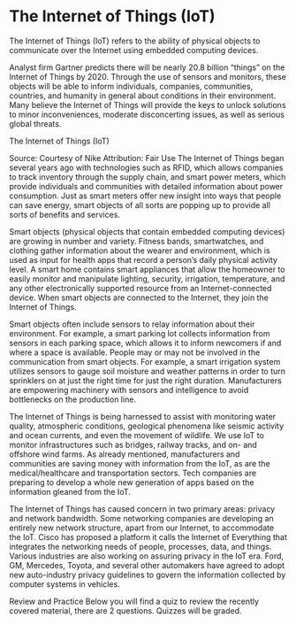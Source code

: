 # The Internet of Things (IoT)

The Internet of Things (IoT) refers to the ability of physical objects to communicate over the Internet using embedded computing devices.

Analyst firm Gartner predicts there will be nearly 20.8 billion “things” on the Internet of Things by 2020. Through the use of sensors and monitors, these objects will be able to inform individuals, companies, communities, countries, and humanity in general about conditions in their environment. Many believe the Internet of Things will provide the keys to unlock solutions to minor inconveniences, moderate disconcerting issues, as well as serious global threats.

The Internet of Things (IoT)

Source: Courtesy of Nike Attribution: Fair Use
The Internet of Things began several years ago with technologies such as RFID, which allows companies to track inventory through the supply chain, and smart power meters, which provide individuals and communities with detailed information about power consumption. Just as smart meters offer new insight into ways that people can save energy, smart objects of all sorts are popping up to provide all sorts of benefits and services.

Smart objects (physical objects that contain embedded computing devices) are growing in number and variety. Fitness bands, smartwatches, and clothing gather information about the wearer and environment, which is used as input for health apps that record a person’s daily physical activity level. A smart home contains smart appliances that allow the homeowner to easily monitor and manipulate lighting, security, irrigation, temperature, and any other electronically supported resource from an Internet-connected device. When smart objects are connected to the Internet, they join the Internet of Things.

Smart objects often include sensors to relay information about their environment. For example, a smart parking lot collects information from sensors in each parking space, which allows it to inform newcomers if and where a space is available. People may or may not be involved in the communication from smart objects. For example, a smart irrigation system utilizes sensors to gauge soil moisture and weather patterns in order to turn sprinklers on at just the right time for just the right duration. Manufacturers are empowering machinery with sensors and intelligence to avoid bottlenecks on the production line.

The Internet of Things is being harnessed to assist with monitoring water quality, atmospheric conditions, geological phenomena like seismic activity and ocean currents, and even the movement of wildlife. We use IoT to monitor infrastructures such as bridges, railway tracks, and on- and offshore wind farms. As already mentioned, manufacturers and communities are saving money with information from the IoT, as are the medical/healthcare and transportation sectors. Tech companies are preparing to develop a whole new generation of apps based on the information gleaned from the IoT.

The Internet of Things has caused concern in two primary areas: privacy and network bandwidth. Some networking companies are developing an entirely new network structure, apart from our Internet, to accommodate the IoT. Cisco has proposed a platform it calls the Internet of Everything that integrates the networking needs of people, processes, data, and things. Various industries are also working on assuring privacy in the IoT era. Ford, GM, Mercedes, Toyota, and several other automakers have agreed to adopt new auto-industry privacy guidelines to govern the information collected by computer systems in vehicles.

Review and Practice
Below you will find a quiz to review the recently covered material, there are 2 questions. Quizzes will be graded.
